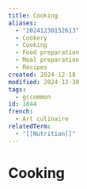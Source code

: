 ```yaml
---
title: Cooking
aliases:
  - "20241230152613"
  - Cookery
  - Cooking
  - Food preparation
  - Meal preparation
  - Recipes
created: 2024-12-18
modified: 2024-12-30
tags:
  - gccommon
id: 1844
french:
  - Art culinaire
relatedTerm:
  - "[[Nutrition]]"
---
```

# Cooking
